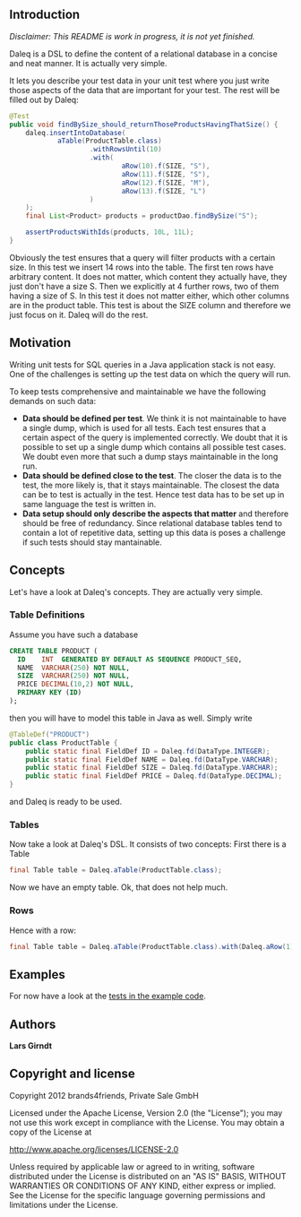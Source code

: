 Introduction
------------

_Disclaimer: This README is work in progress, it is not yet finished._

Daleq is a DSL to define the content of a relational database in a concise and neat manner. It is actually very simple. 

It lets you describe your test data in your unit test where you just write 
those aspects of the data that are important for your test. The rest will be
filled out by Daleq:

```java
@Test
public void findBySize_should_returnThoseProductsHavingThatSize() {
    daleq.insertIntoDatabase(
            aTable(ProductTable.class)
                    .withRowsUntil(10)
                    .with(
                            aRow(10).f(SIZE, "S"),
                            aRow(11).f(SIZE, "S"),
                            aRow(12).f(SIZE, "M"),
                            aRow(13).f(SIZE, "L")
                    )
    );
    final List<Product> products = productDao.findBySize("S");

    assertProductsWithIds(products, 10L, 11L);
}
```
Obviously the test ensures that a query will filter products with a certain size. In this test we insert 14 rows into the table. The first ten rows have arbitrary content. It does not matter, which content they actually have, they just don't have a size S. Then we explicitly at 4 further rows, two of them having a size of S. In this test it does not matter either, which other columns are in the product table. This test is about the SIZE column and therefore we just focus on it. Daleq will do the rest.

Motivation
----------

Writing unit tests for SQL queries in a Java application stack is not easy. One of the challenges is setting up the test data on which the query will run. 

To keep tests comprehensive and maintainable we have the following demands on such data:

* **Data should be defined per test**. We think it is not maintainable to have a single dump, which is used for all tests. Each test ensures that a certain aspect of the query is implemented correctly. We doubt that it is possible to set up a single dump which contains all possible test cases. We doubt even more that such a dump stays maintainable in the long run.
* **Data should be defined close to the test**. The closer the data is to the test, the more likely is, that it stays maintainable. The closest the data can be to test is actually in the test. Hence test data has to be set up in same language the test is written in.
* **Data setup should only describe the aspects that matter** and therefore should be free of redundancy. Since relational database tables tend to contain a lot of repetitive data, setting up this data is poses a challenge if such tests should stay mantainable.

Concepts
--------

Let's have a look at Daleq's concepts. They are actually very simple.

### Table Definitions
Assume you have such a database

```sql
CREATE TABLE PRODUCT (
  ID    INT  GENERATED BY DEFAULT AS SEQUENCE PRODUCT_SEQ,
  NAME  VARCHAR(250) NOT NULL,
  SIZE  VARCHAR(250) NOT NULL,
  PRICE DECIMAL(10,2) NOT NULL,
  PRIMARY KEY (ID)
);
```
then you will have to model this table in Java as well. Simply write
```java
@TableDef("PRODUCT")
public class ProductTable {
    public static final FieldDef ID = Daleq.fd(DataType.INTEGER);
    public static final FieldDef NAME = Daleq.fd(DataType.VARCHAR);
    public static final FieldDef SIZE = Daleq.fd(DataType.VARCHAR);
    public static final FieldDef PRICE = Daleq.fd(DataType.DECIMAL);
}
```
and Daleq is ready to be used. 

### Tables
Now take a look at Daleq's DSL. It consists of two concepts: First there is a Table
```java
final Table table = Daleq.aTable(ProductTable.class);
```
Now we have an empty table. Ok, that does not help much. 

### Rows
Hence with a row:
```java
final Table table = Daleq.aTable(ProductTable.class).with(Daleq.aRow(1));
```


Examples
--------

For now have a look at the [tests in the example code](https://github.com/brands4friends/daleq/blob/master/examples/src/test/java/de/brands4friends/daleq/examples/JdbcProductDaoTest.java).

Authors
-------

**Lars Girndt**

Copyright and license
---------------------

Copyright 2012 brands4friends, Private Sale GmbH

Licensed under the Apache License, Version 2.0 (the "License");
you may not use this work except in compliance with the License.
You may obtain a copy of the License at

   http://www.apache.org/licenses/LICENSE-2.0

Unless required by applicable law or agreed to in writing, software
distributed under the License is distributed on an "AS IS" BASIS,
WITHOUT WARRANTIES OR CONDITIONS OF ANY KIND, either express or implied.
See the License for the specific language governing permissions and
limitations under the License.
